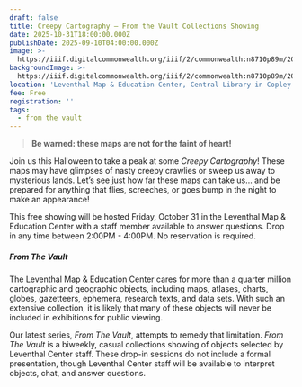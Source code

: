 ```yaml
---
draft: false
title: Creepy Cartography — From the Vault Collections Showing
date: 2025-10-31T18:00:00.000Z
publishDate: 2025-09-10T04:00:00.000Z
image: >-
  https://iiif.digitalcommonwealth.org/iiif/2/commonwealth:n8710p89m/205,650,3868,2221/,1200/0/default.jpg
backgroundImage: >-
  https://iiif.digitalcommonwealth.org/iiif/2/commonwealth:n8710p89m/205,650,3868,2221/,1200/0/default.jpg
location: 'Leventhal Map & Education Center, Central Library in Copley Square'
fee: Free
registration: ''
tags:
  - from the vault
---
```


> **Be warned: these maps are not for the faint of heart!**

Join us this Halloween to take a peak at some *Creepy Cartography*! These maps may have glimpses of nasty creepy crawlies or sweep us away to mysterious lands. Let’s see just how far these maps can take us… and be prepared for anything that flies, screeches, or goes bump in the night to make an appearance!

This free showing will be hosted Friday, October 31 in the Leventhal Map & Education Center with a staff member available to answer questions. Drop in any time between 2:00PM - 4:00PM. No reservation is required.

##### ***From The Vault***

The Leventhal Map & Education Center cares for more than a quarter million cartographic and geographic objects, including maps, atlases, charts, globes, gazetteers, ephemera, research texts, and data sets. With such an extensive collection, it is likely that many of these objects will never be included in exhibitions for public viewing. 

Our latest series, *From The Vault*, attempts to remedy that limitation. *From The Vault* is a biweekly, casual collections showing of objects selected by Leventhal Center staff. These drop-in sessions do not include a formal presentation, though Leventhal Center staff will be available to interpret objects, chat, and answer questions.
